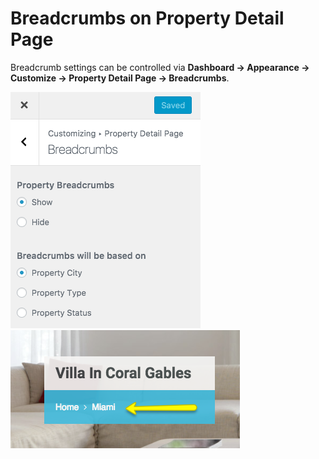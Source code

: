 # Breadcrumbs on Property Detail Page

Breadcrumb settings can be controlled via **Dashboard → Appearance → Customize → Property Detail Page → Breadcrumbs**.

![Breadcrumbs on Property Detail Page](images/single-property-page/property-breadcrumbs.png) ![Breadcrumbs on Property Detail Page](images/single-property-page/breadcrumbs-on-property-details-page.png)
